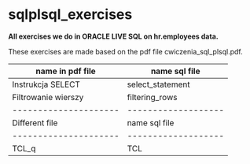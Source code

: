 # sqlplsql_exercises
**All exercises we do in ORACLE LIVE SQL on hr.employees data.**

These exercises are made based on the pdf file cwiczenia_sql_plsql.pdf.

| name in pdf file       |  name sql file    |
|---------------------   |-------------------|
| Instrukcja SELECT      | select_statement  |
| Filtrowanie wierszy    | filtering_rows    |
|---------------------   |-------------------|
| Different file         |  name sql file    |
|---------------------   |-------------------|
| TCL_q                  |  TCL              |
